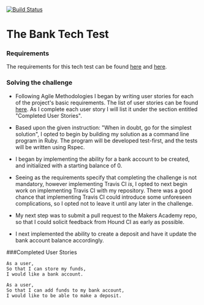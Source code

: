 [![Build Status](https://travis-ci.org/barrygrubb/bank_tech_test.svg?branch=master)](https://travis-ci.org/barrygrubb/bank_tech_test)

# The Bank Tech Test

### Requirements
The requirements for this tech test can be found [here](README_original.md) and [here](CONTRIBUTING.md).

### Solving the challenge

* Following Agile Methodologies I began by writing user stories for each of the project's basic requirements. The list of user stories can be found [here](user_stories.md). As I complete each user story I will list it under the section entitled "Completed User Stories".

* Based upon the given instruction: "When in doubt, go for the simplest solution", I opted to begin by building my solution as a command line program in Ruby. The program will be developed test-first, and the tests will be written using Rspec.

* I began by implementing the ability for a bank account to be created, and initialized with a starting balance of 0.

* Seeing as the requirements specify that completing the challenge is not mandatory, however implementing Travis CI *is*, I opted to next begin work on implementing Travis CI with my repository. There was a good chance that implementing Travis CI could introduce some unforeseen complications, so I opted not to leave it until any later in the challenge.

* My next step was to submit a pull request to the Makers Academy repo, so that I could solicit feedback from Hound CI as early as possible.

* I next implemented the ability to create a deposit and have it update the bank account balance accordingly.

###Completed User Stories

```
As a user,
So that I can store my funds,
I would like a bank account.
```

```
As a user,
So that I can add funds to my bank account,
I would like to be able to make a deposit.
```
